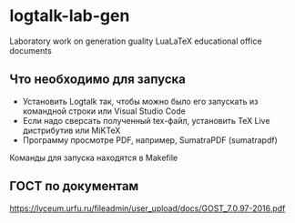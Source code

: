 # logtalk-lab-gen
Laboratory work on generation guality LuaLaTeX educational office documents

## Что необходимо для запуска

- Установить Logtalk так, чтобы можно было его запускать из командной строки или Visual Studio Code
- Если надо сверсать полученный tex-файл, установить TeX Live дистрибутив или MiKTeX
- Программу просмотре PDF, например, SumatraPDF (sumatrapdf)

Команды для запуска находятся в Makefile

## ГОСТ по документам

https://lyceum.urfu.ru/fileadmin/user_upload/docs/GOST_7.0.97-2016.pdf
